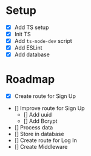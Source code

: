 # Setup

- [x] Add TS setup
- [x] Init TS
- [x] Add `ts-node-dev` script
- [x] Add ESLint
- [x] Add database

# Roadmap

- [x] Create route for Sign Up
- [] Improve route for Sign Up
  - [] Add uuid
  - [] Add Bcrypt
- [] Process data
- [] Store in database
- [] Create route for Log In
- [] Create Middleware
